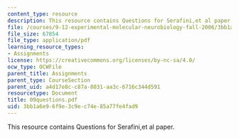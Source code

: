 ```yaml
---
content_type: resource
description: This resource contains Questions for Serafini,et al paper.
file: /courses/9-12-experimental-molecular-neurobiology-fall-2006/3bb1a6e96f9e3c9ec74e85a77fe4fad9_09questions.pdf
file_size: 67854
file_type: application/pdf
learning_resource_types:
- Assignments
license: https://creativecommons.org/licenses/by-nc-sa/4.0/
ocw_type: OCWFile
parent_title: Assignments
parent_type: CourseSection
parent_uid: a4d17e8c-c87a-8031-aa3c-6716c344d591
resourcetype: Document
title: 09questions.pdf
uid: 3bb1a6e9-6f9e-3c9e-c74e-85a77fe4fad9
---
```

This resource contains Questions for Serafini,et al paper.